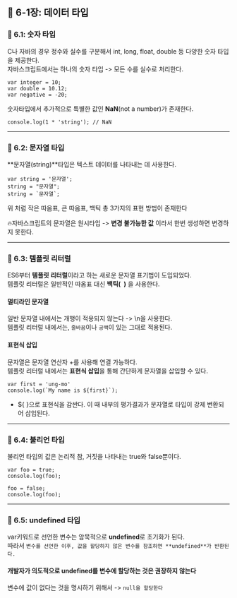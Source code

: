 ## 📔 6-1장: 데이터 타입

### 🌟 6.1: 숫자 타입
C나 자바의 경우 정수와 실수를 구분해서 int, long, float, double 등 다양한 숫자 타입을 제공한다.   
자바스크립트에서는 하나의 숫자 타입 -> 모든 수를 실수로 처리한다.   
```
var integer = 10;
var double = 10.12;
var negative = -20; 
```

숫자타입에서 추가적으로 특별한 값인 **NaN**(not a number)가 존재한다.
```
console.log(1 * 'string'); // NaN
```

---
### 🌟 6.2: 문자열 타입
**문자열(string)**타입은 텍스트 데이터를 나타내는 데 사용한다.   
```
var string = '문자열';
string = "문자열";
string = `문자열`;
```
위 처럼 작은 따옴표, 큰 따옴표, 백틱 총 3가지의 표현 방법이 존재한다      

🔥자바스크립트의 문자열은 원시타입 -> **변경 불가능한 값** 이라서 한번 생성하면 변경하지 못한다.

---
### 🌟 6.3: 템플릿 리터럴

ES6부터 **템플릿 리터럴**이라고 하는 새로운 문자열 표기법이 도입되었다.   
템플릿 리터럴은 일반적인 따옴표 대신 **백틱(` `)** 을 사용한다.   
#### 멀티라인 문자열
일반 문자열 내에서는 개행이 적용되지 않는다 -> \n을 사용한다.   
템플릿 리터럴 내에서는, `줄바꿈`이나 `공백`이 있는 그대로 적용된다.
#### 표현식 삽입
문자열은 문자열 연산자 +를 사용해 연결 가능하다.   
템플릿 리터럴 내에서는 **표현식 삽입**을 통해 간단하게 문자열을 삽입할 수 있다.   
```
var first = 'ung-mo'
console.log(`My name is ${first}`); 
```
* ${ }으로 표현식을 감싼다. 이 때 내부의 평가결과가 문자열로 타입이 강제 변환되어 삽입된다.

---
### 🌟 6.4: 불리언 타입   
불리언 타입의 값은 논리적 참, 거짓을 나타내는 true와 false뿐이다.
```
var foo = true;
console.log(foo);

foo = false;
console.log(foo);
```

---
### 🌟 6.5: undefined 타입   
var키워드로 선언한 변수는 암묵적으로 **undefined**로 초기화가 된다.   
따라서 `변수를 선언한 이후, 값을 할당하지 않은 변수를 참조하면 **undefined**가 반환된다.`   

#### 개발자가 의도적으로 undefined를 변수에 할당하는 것은 권장하지 않는다

변수에 값이 없다는 것을 명시하기 위해서 -> `null을 할당한다`
